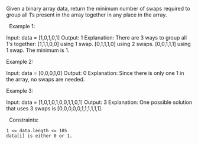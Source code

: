Given a binary array data, return the minimum number of swaps required to group all 1’s present in the array together in any place in the array.

 
Example 1:

Input: data = [1,0,1,0,1]
Output: 1
Explanation: There are 3 ways to group all 1's together:
[1,1,1,0,0] using 1 swap.
[0,1,1,1,0] using 2 swaps.
[0,0,1,1,1] using 1 swap.
The minimum is 1.


Example 2:

Input: data = [0,0,0,1,0]
Output: 0
Explanation: Since there is only one 1 in the array, no swaps are needed.


Example 3:

Input: data = [1,0,1,0,1,0,0,1,1,0,1]
Output: 3
Explanation: One possible solution that uses 3 swaps is [0,0,0,0,0,1,1,1,1,1,1].


 
Constraints:


	1 <= data.length <= 105
	data[i] is either 0 or 1.

